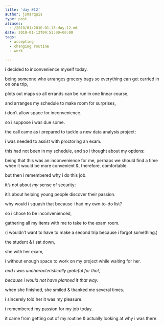 ```yaml
---
title: 'day #12'
author: jsmarquis
type: post
aliases:
  - /2010/01/2010-01-13-day-12.md
date: 2010-01-13T04:51:00+00:00
tags:
  - accepting
  - changing routine
  - work

---
```

i decided to inconvenience myself today.

  being someone who arranges grocery bags so everything can get carried in on one trip,

  plots out maps so all errands can be run in one linear course,

  and arranges my schedule to make room for surprises,

  i don&#8217;t allow space for inconvenience.


  so i suppose i was due some.


  the call came as i prepared to tackle a new data analysis project:

  i was needed to assist with proctoring an exam.

  this had not been in my schedule, and so i thought about my options:

  being that this was an inconvenience for me, perhaps we should find a time when it would be more convenient &, therefore, comfortable.


  but then i remembered why i do this job.

  it&#8217;s not about <i>my</i> sense of security;

  it&#8217;s about helping young people discover their passion.

  why would i squash that because i had my own to-do list?


  so i chose to be inconvenienced,

  gathering all my items with me to take to the exam room.

  (i wouldn&#8217;t want to have to make a second trip because i forgot something.)

  the student & i sat down,

  she with her exam,

  i without enough space to work on my project while waiting for her.


  <i>and i was uncharacteristically grateful for that,</i>

  <i>because i would not have planned it that way.</i>


  when she finished, she smiled & thanked me several times.

  i sincerely told her it was my pleasure.


  i remembered my passion for my job today.

  it came from getting out of my routine & actually looking at why i was there.